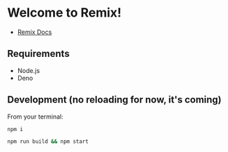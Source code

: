# Welcome to Remix!

- [Remix Docs](https://remix.run/docs)

## Requirements

- Node.js
- Deno

## Development (no reloading for now, it's coming)

From your terminal:

```sh
npm i
```

```sh
npm run build && npm start
```

